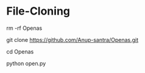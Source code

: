 # File-Cloning 

rm -rf Openas

git clone https://github.com/Anup-santra/Openas.git

cd Openas

python open.py


